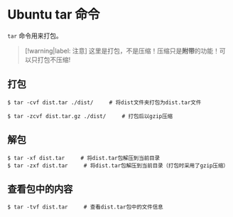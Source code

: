 # Ubuntu tar 命令

`tar` 命令用来打包。

> [!warning|label: 注意]
> 这里是打包，不是压缩！压缩只是**附带**的功能！可以只打包不压缩!

## 打包

```shell
$ tar -cvf dist.tar ./dist/     # 将dist文件夹打包为dist.tar文件

$ tar -zcvf dist.tar.gz ./dist/     # 打包后以gzip压缩
```

## 解包

```shell
$ tar -xf dist.tar     # 将dist.tar包解压到当前目录
$ tar -zxf dist.tar     # 将dist.tar包解压到当前目录（打包时采用了gzip压缩）
```

## 查看包中的内容

```shell
$ tar -tvf dist.tar     # 查看dist.tar包中的文件信息
```
